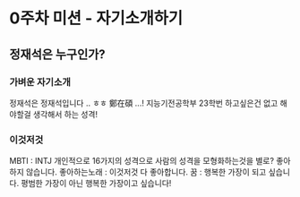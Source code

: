 # 0주차 미션 - 자기소개하기
## 정재석은 누구인가?

### 가벼운 자기소개
정재석은 정재석입니다 .. ㅎㅎ 鄭在碩 ...!
지능기전공학부 23학번 
하고싶은건 없고 해야할걸 생각해서 하는 성격!

### 이것저것
MBTI : INTJ 개인적으로 16가지의 성격으로 사람의 성격을 모형화하는것을 별로? 좋아하지 않습니다. 
좋아하는노래 : 이것저것 다 좋아합니다.
꿈 : 행복한 가장이 되고 싶습니다. 평범한 가장이 아닌 행복한 가장이고 싶습니다!
